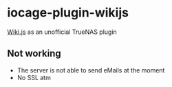 # iocage-plugin-wikijs
[Wiki.js](https://github.com/Requarks/wiki) as an unofficial TrueNAS plugin

## Not working
- The server is not able to send eMails at the moment
- No SSL atm
